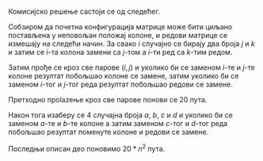 Комисијско решење састоји се од следећег.

Собзиром да почетна конфигурација матрице може бити циљано постављена у неповољан положај колоне, и редови матрице се измешају на следећи начин. За свако $i$ случајно се бирају два броја $j$ и $k$ и затим се $i$-та колона замени са $j$-том а $i$-ти ред са $k$-тим редом.

Затим прође се кроз све парове $(i, j)$ и уколико би се заменом $i$-те и $j$-те колоне резултат побољшао колоне се замене, затим уколико би се заменом $i$-тог и $j$-тог реда резултат побољшао редови се замене.

Претходно проlazeње кроз све парове понови се 20 пута.

Након тога изаберу се 4 случајна броја $a$, $b$, $c$ и $d$ и уколико би се заменом $a$-те и $b$-те колоне а затим заменом $c$-тог и $d$-тог реда побољшао резултат поменуте колоне и редови се замене.

Последњи описан део поновимо $20*n^2$ пута. 
